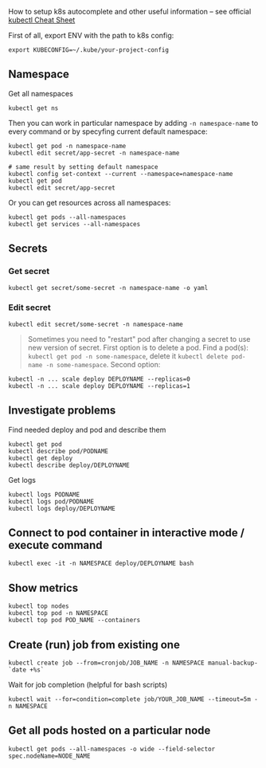How to setup k8s autocomplete and other useful information – see official [kubectl Cheat Sheet](https://kubernetes.io/docs/reference/kubectl/cheatsheet/)

First of all, export ENV with the path to k8s config:
```Shell
export KUBECONFIG=~/.kube/your-project-config
```

## Namespace

Get all namespaces
```Shell
kubectl get ns
```

Then you can work in particular namespace by adding `-n namespace-name` to every command or by specyfing current default namespace:
```Shell
kubectl get pod -n namespace-name
kubectl edit secret/app-secret -n namespace-name

# same result by setting default namespace
kubectl config set-context --current --namespace=namespace-name
kubectl get pod
kubectl edit secret/app-secret
```

Or you can get resources across all namespaces:
```Shell
kubectl get pods --all-namespaces
kubectl get services --all-namespaces
``` 

## Secrets

### Get secret
```Shell
kubectl get secret/some-secret -n namespace-name -o yaml
```

### Edit secret
```Shell
kubectl edit secret/some-secret -n namespace-name
```

> Sometimes you need to "restart" pod after changing a secret to use new version of secret.
> First option is to delete a pod. Find a pod(s): `kubectl get pod -n some-namespace`, delete it `kubectl delete pod-name -n some-namespace`.
> Second option:
```Shell
kubectl -n ... scale deploy DEPLOYNAME --replicas=0
kubectl -n ... scale deploy DEPLOYNAME --replicas=1
```

## Investigate problems

Find needed deploy and pod and describe them
```
kubectl get pod
kubectl describe pod/PODNAME
kubectl get deploy
kubectl describe deploy/DEPLOYNAME
```

Get logs
```
kubectl logs PODNAME
kubectl logs pod/PODNAME
kubectl logs deploy/DEPLOYNAME
```

## Connect to pod container in interactive mode / execute command
```
kubectl exec -it -n NAMESPACE deploy/DEPLOYNAME bash
```

## Show metrics
```
kubectl top nodes
kubectl top pod -n NAMESPACE
kubectl top pod POD_NAME --containers
```

## Create (run) job from existing one
```
kubectl create job --from=cronjob/JOB_NAME -n NAMESPACE manual-backup-`date +%s`
```

Wait for job completion (helpful for bash scripts)
```
kubectl wait --for=condition=complete job/YOUR_JOB_NAME --timeout=5m -n NAMESPACE
```

## Get all pods hosted on a particular node
```
kubectl get pods --all-namespaces -o wide --field-selector spec.nodeName=NODE_NAME
```

